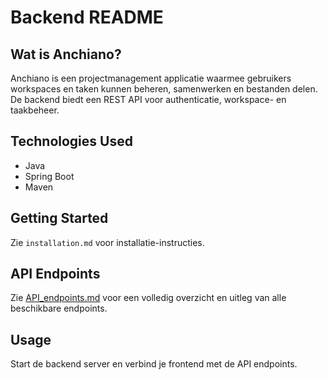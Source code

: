 
# Backend README

## Wat is Anchiano?
Anchiano is een projectmanagement applicatie waarmee gebruikers workspaces en taken kunnen beheren, samenwerken en bestanden delen. De backend biedt een REST API voor authenticatie, workspace- en taakbeheer.

## Technologies Used
- Java
- Spring Boot
- Maven

## Getting Started
Zie `installation.md` voor installatie-instructies.

## API Endpoints
Zie [API_endpoints.md](../API_endpoints.md) voor een volledig overzicht en uitleg van alle beschikbare endpoints.

## Usage
Start de backend server en verbind je frontend met de API endpoints.

